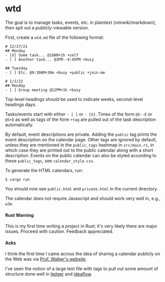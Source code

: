 # wtd
The goal is to manage tasks, events, etc. in plaintext (vimwiki/markdown), then
spit out a publicly-viewable version.

First, create a `wtd.md` file of the following format:
```
# 12/27/21
## Monday
- [X] Some task... @10AM+1h +self
- [ ] Another task... @3PM--4:45PM +busy

## Tuesday
- [ ] Etc. @9:30AM+30m +busy +public +join-me

# 1/2/22
## Monday
- [ ] Group meeting @12PM+1h +busy
```
Top-level headings should be used to indicate weeks, second-level headings
days.

Tasks/events start with either `- [ ]` or `- [X]`. Times of the form `@S--E` or
`@S+D` as well as tags of the form `+tag` are pulled out of the task
description automatically.

By default, event descriptions are private. Adding the `public` tag prints the
event description on the calendar page. Other tags are ignored by default,
unless they are mentioned in the `public_tags` hashmap in `src/main.rs`, in
which case they are printed out to the public calendar along with a short
description. Events on the public calendar can also be styled according to
these `public_tags`, see `calendar_style.css`.

To generate the HTML calendars, run:
```
$ cargo run
```
You should now see `public.html` and `private.html` in the current directory.

The calendar does not require Javascript and should work very well in, e.g.,
`w3m`.

#### Rust Warning
This is my first time writing a project in Rust; it's very likely there are
major issues. Proceed with caution. Feedback appreciated.

#### Acks
I think the first time I came across the idea of sharing a calendar publicly on
the Web was via [Prof. Walker's website](https://www.cs.princeton.edu/~dpw/).

I've seen the notion of a large text file with tags to pull out some amount of
structure done well in [ledger](https://www.ledger-cli.org/) and
[ideaflow](https://www.ideaflow.io/).
